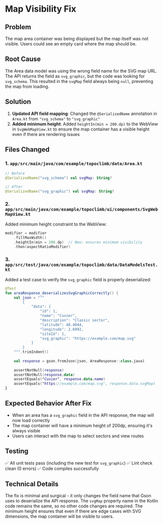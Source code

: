 # Map Visibility Fix

## Problem
The map area container was being displayed but the map itself was not visible. Users could see an empty card where the map should be.

## Root Cause
The Area data model was using the wrong field name for the SVG map URL. The API returns the field as `svg_graphic`, but the code was looking for `svg_schema`. This resulted in the `svgMap` field always being `null`, preventing the map from loading.

## Solution
1. **Updated API field mapping**: Changed the `@SerializedName` annotation in `Area.kt` from `"svg_schema"` to `"svg_graphic"`
2. **Added minimum height**: Added `heightIn(min = 200.dp)` to the WebView in `SvgWebMapView.kt` to ensure the map container has a visible height even if there are rendering issues

## Files Changed

### 1. `app/src/main/java/com/example/topoclimb/data/Area.kt`
```kotlin
// Before
@SerializedName("svg_schema") val svgMap: String?

// After
@SerializedName("svg_graphic") val svgMap: String?
```

### 2. `app/src/main/java/com/example/topoclimb/ui/components/SvgWebMapView.kt`
Added minimum height constraint to the WebView:
```kotlin
modifier = modifier
    .fillMaxWidth()
    .heightIn(min = 200.dp)  // New: ensures minimum visibility
    .then(aspectRatioModifier)
```

### 3. `app/src/test/java/com/example/topoclimb/data/DataModelsTest.kt`
Added a test case to verify the `svg_graphic` field is properly deserialized:
```kotlin
@Test
fun areaResponse_deserializesSvgGraphicCorrectly() {
    val json = """
        {
            "data": {
                "id": 1,
                "name": "Cuvier",
                "description": "Classic sector",
                "latitude": 48.4044,
                "longitude": 2.6992,
                "siteId": 1,
                "svg_graphic": "https://example.com/map.svg"
            }
        }
    """.trimIndent()
    
    val response = gson.fromJson(json, AreaResponse::class.java)
    
    assertNotNull(response)
    assertNotNull(response.data)
    assertEquals("Cuvier", response.data.name)
    assertEquals("https://example.com/map.svg", response.data.svgMap)
}
```

## Expected Behavior After Fix
- When an area has a `svg_graphic` field in the API response, the map will now load correctly
- The map container will have a minimum height of 200dp, ensuring it's always visible
- Users can interact with the map to select sectors and view routes

## Testing
✅ All unit tests pass (including the new test for `svg_graphic`)
✅ Lint check clean (0 errors)
✅ Code compiles successfully

## Technical Details
The fix is minimal and surgical - it only changes the field name that Gson uses to deserialize the API response. The `svgMap` property name in the Kotlin code remains the same, so no other code changes are required. The minimum height ensures that even if there are edge cases with SVG dimensions, the map container will be visible to users.
